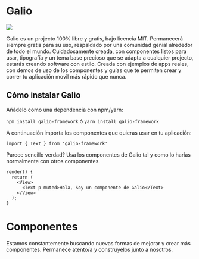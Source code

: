 # Galio

<img src="https://raw.githubusercontent.com/galio-org/galio/master/assets/galio_thumbnail.jpg">

Galio es un projecto 100% libre y gratis, bajo licencia MIT. Permanecerá siempre gratis para su uso, respaldado por una comunidad genial alrededor de todo el mundo. Cuidadosamente creada, con componentes listos para usar, tipografía y un tema base precioso que se adapta a cualquier projecto, estarás creando software con estilo. Creada con ejemplos de apps reales, con demos de uso de los componentes y guías que te permiten crear y correr tu aplicación movil más rápido que nunca.

## Cómo instalar Galio

Añádelo como una dependencia con npm/yarn:

`npm install galio-framework`
ó
`yarn install galio-framework`

A continuación importa los componentes que quieras usar en tu aplicación:

`import { Text } from 'galio-framework'`

Parece sencillo verdad? Usa los componentes de Galio tal y como lo harías normalmente con otros componentes.

```
render() {
  return (
    <View>
      <Text p muted>Hola, Soy un componente de Galio</Text>
    </View>
  );
}
```

# Componentes

Estamos constantemente buscando nuevas formas de mejorar y crear más componentes. Permanece atento/a y constrúyelos junto a nosotros.
